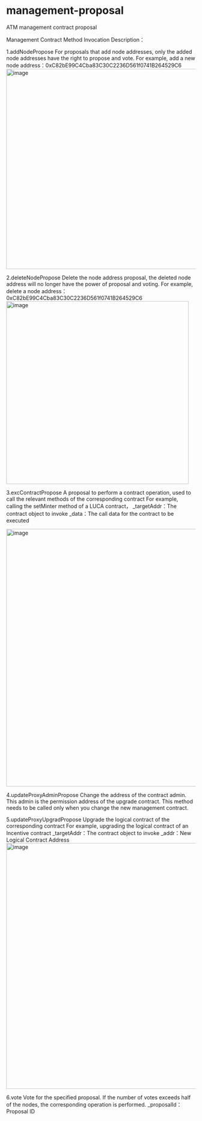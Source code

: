 # management-proposal
ATM management contract proposal

Management Contract Method Invocation Description：

1.addNodePropose 
  For proposals that add node addresses, only the added node addresses have the right to propose and vote.
  For example, add a new node address：0xC82bE99C4Cba83C30C2236D561f0741B264529C6
    <img width="531" alt="image" src="https://github.com/ATM-Developer/management-proposal/assets/51522215/d9d3c457-f1e8-4e1e-a644-2d0981021e79">

2.deleteNodePropose
  Delete the node address proposal, the deleted node address will no longer have the power of proposal and voting.
  For example, delete a node address：0xC82bE99C4Cba83C30C2236D561f0741B264529C6
  <img width="485" alt="image" src="https://github.com/ATM-Developer/management-proposal/assets/51522215/6df851a8-ca38-459a-a528-7dfbf777f2ff">

3.excContractPropose
  A proposal to perform a contract operation, used to call the relevant methods of the corresponding contract
  For example, calling the setMinter method of a LUCA contract，
      _targetAddr：The contract object to invoke
      _data：The call data for the contract to be executed
  
  <img width="683" alt="image" src="https://github.com/ATM-Developer/management-proposal/assets/51522215/4cf51f4c-bedd-472d-bd68-32a273ad6bab">

4.updateProxyAdminPropose 
  Change the address of the contract admin. This admin is the permission address of the upgrade contract. This method needs to be called only when you change the new management contract.

5.updateProxyUpgradPropose 
  Upgrade the logical contract of the corresponding contract
  For example, upgrading the logical contract of an Incentive contract
      _targetAddr：The contract object to invoke
      _addr：New Logical Contract Address
  <img width="652" alt="image" src="https://github.com/ATM-Developer/management-proposal/assets/51522215/f4710b21-61fe-4826-ac30-c21e3023a1ad">

6.vote
  Vote for the specified proposal. If the number of votes exceeds half of the nodes, the corresponding operation is performed.
    _proposalId：Proposal ID
